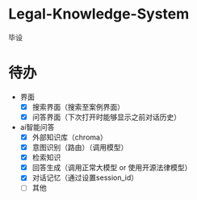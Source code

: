 # Legal-Knowledge-System
毕设

# 待办
- 界面
  - [x] 搜索界面（搜索至案例界面）
  - [x] 问答界面（下次打开时能够显示之前对话历史）

- ai智能问答
  - [x] 外部知识库（chroma）
  - [x] 意图识别（路由）（调用模型）
  - [x] 检索知识
  - [x] 回答生成（调用正常大模型 or 使用开源法律模型）
  - [X] 对话记忆（通过设置session_id）
  - [ ] 其他